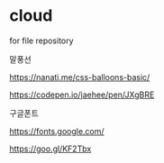 # cloud
for file repository

말풍선

https://nanati.me/css-balloons-basic/

https://codepen.io/jaehee/pen/JXgBRE


구글폰트

https://fonts.google.com/

https://goo.gl/KF2Tbx
